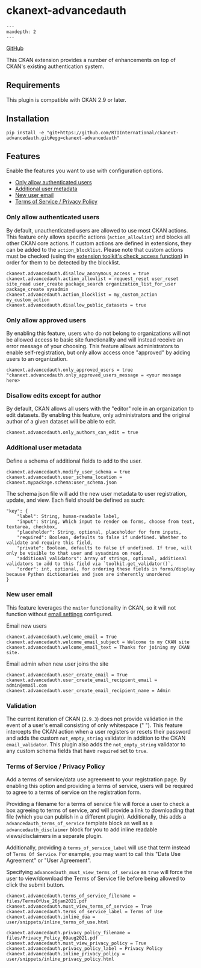 [ckanext-advancedauth documentation master file]: <> (This is a comment, it will not be included)

# ckanext-advancedauth


```{toctree}
---
maxdepth: 2
---

```

[GitHub](https://github.com/RTIInternational/ckanext-advancedauth)


This CKAN extension provides a number of enhancements on top of CKAN's existing authentication system.

## Requirements

This plugin is compatible with CKAN 2.9 or later.

## Installation

```
pip install -e "git+https://github.com/RTIInternational/ckanext-advancedauth.git#egg=ckanext-advancedauth"
```

## Features

Enable the features you want to use with configuration options.

- [Only allow authenticated users](#only-allow-authenticated-users)
- [Additional user metadata](#additional-user-metadata)
- [New user email](#new-user-email)
- [Terms of Service / Privacy Policy](#terms-of-service-privacy-policy)


### Only allow authenticated users

By default, unauthenticated users are allowed to use most CKAN actions. This feature only allows specific actions (`action_allowlist`) and blocks all other CKAN core actions. If custom actions are defined in extensions, they can be added to the `action_blocklist`. Please note that custom actions must be checked (using the [extension toolkit's check_access function](https://docs.ckan.org/en/2.9/extensions/plugins-toolkit.html#ckan.plugins.toolkit.ckan.plugins.toolkit.check_access)) in order for them to be detected by the blocklist.

```
ckanext.advancedauth.disallow_anonymous_access = true
ckanext.advancedauth.action_allowlist = request_reset user_reset site_read user_create package_search organization_list_for_user package_create sysadmin
ckanext.advancedauth.action_blocklist = my_custom_action my_custom_action
ckanext.advancedauth.disallow_public_datasets = true
```
### Only allow approved users
By enabling this feature, users who do not belong to organizations will not be allowed access to basic site functionality and will instead receive an error message of your choosing. This feature allows administrators to enable self-registration, but only allow access once "approved" by adding users to an organization.

```
ckanext.advancedauth.only_approved_users = true
"ckanext.advancedauth.only_approved_users_message = <your message here>
```

### Disallow edits except for author
By default, CKAN allows all users with the "editor" role in an organization to edit datasets. By enabling this feature, only administrators and the original author of a given dataset will be able to edit.

```
ckanext.advancedauth.only_authors_can_edit = true
```
### Additional user metadata

Define a schema of additional fields to add to the user.

```
ckanext.advancedauth.modify_user_schema = true
ckanext.advancedauth.user_schema_location = ckanext.mypackage.schema:user_schema.json
```

The schema json file will add the new user metadata to user registration, update, and view. Each field should be defined as such:

```
"key": {
    "label": String, human-readable label,
    "input": String, Which input to render on forms, choose from text, textarea, checkbox,
    "placeholder": String, optional, placeholder for form inputs,
    "required": Boolean, defaults to false if undefined. Whether to validate and require this field,
    "private": Boolean, defaults to false if undefined. If true, will only be visible to that user and sysadmins on read,
    "additional_validators": Array of strings, optional, additional validators to add to this field via `toolkit.get_validator()`,
    "order": int, optional, for ordering these fields in forms/display because Python dictionaries and json are inherently unordered
}
```

### New user email

This feature leverages the `mailer` functionality in CKAN, so it will not function without [email settings](https://docs.ckan.org/en/2.9/maintaining/configuration.html#email-settings) configured.

Email new users

```
ckanext.advancedauth.welcome_email = True
ckanext.advancedauth.welcome_email_subject = Welcome to my CKAN site
ckanext.advancedauth.welcome_email_text = Thanks for joining my CKAN site.
```

Email admin when new user joins the site

```
ckanext.advancedauth.user_create_email = True
ckanext.advancedauth.user_create_email_recipient_email = admin@email.com
ckanext.advancedauth.user_create_email_recipient_name = Admin
```

### Validation
The current iteration of CKAN (`2.9.3`) does not provide validation in the event of a user's email consisting of only whitespace (" "). This feature intercepts the CKAN action when a user registers or resets their password and adds the custom `not_empty_string` validator in addition to the CKAN `email_validator`. This plugin also adds the `not_empty_string` validator to any custom schema fields that have `required` set to `true`.

### Terms of Service / Privacy Policy

Add a terms of service/data use agreement to your registration page. By enabling this option and providing a terms of service, users will be required to agree to a terms of service on the registration form.

Providing a filename for a terms of service file will force a user to check a box agreeing to terms of service, and will provide a link to downloading that file (which you can publish in a different plugin). Additionally, this adds a `advancedauth_terms_of_service` template block as well as a `advancedauth_disclaimer` block for you to add inline readable views/disclaimers in a separate plugin.

Additionally, providing a `terms_of_service_label` will use that term instead of `Terms Of Service`. For example, you may want to call this "Data Use Agreement" or "User Agreement".

Specifying `advancedauth_must_view_terms_of_service` as `true` will force the user to view/download the Terms of Service file before being allowed to click the submit button.

```
ckanext.advancedauth.terms_of_service_filename = files/TermsOfUse_26jan2021.pdf
ckanext.advancedauth.must_view_terms_of_service = True
ckanext.advancedauth.terms_of_service_label = Terms of Use
ckanext.advancedauth.inline_dua = user/snippets/inline_terms_of_use.html

ckanext.advancedauth.privacy_policy_filename = files/Privacy_Policy_09aug2021.pdf
ckanext.advancedauth.must_view_privacy_policy = True
ckanext.advancedauth.privacy_policy_label = Privacy Policy
ckanext.advancedauth.inline_privacy_policy = user/snippets/inline_privacy_policy.html
```
